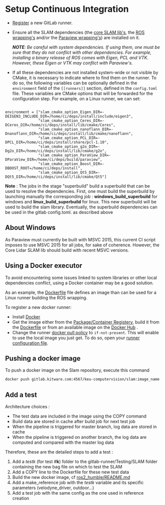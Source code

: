 # Setup Continuous Integration

- [Register](https://docs.gitlab.com/runner/register/) a new GitLab runner.
- Ensure all the SLAM dependencies (the [core SLAM lib's](../README.md#dependencies), the [ROS wrapping's](../README.md#dependencies-1) and/or the [Paraview wrapping's](../README.md#dependencies-2)) are installed on it.

  _**NOTE**: Be careful with system dependencies. If using them, one must be sure that they do not conflict with other dependencies. For example, installing a binary release of ROS comes with Eigen, PCL and VTK. However, these Eigen or VTK may conflict with Paraview's._

- If all these dependencies are not installed system-wide or not visible by CMake, it is necessary to indicate where to find them on the runner. To do so, the following variables can be optionally defined in the `environment` field of the `[[runners]]` section, defined in the `config.toml` file. These variables are CMake options that will be forwarded for the configuration step. For example, on a Linux runner, we can set:
```

environment = ["slam_cmake_option_Eigen_DIR=-DEIGEN3_INCLUDE_DIR=/home/ci/deps/install/include/eigen3",
               "slam_cmake_option_Ceres_DIR=-DCeres_DIR=/home/ci/deps/install/lib/cmake/Ceres",
               "slam_cmake_option_nanoflann_DIR=-Dnanoflann_DIR=/home/ci/deps/install/lib/cmake/nanoflann",
               "slam_cmake_option_PCL_DIR=-DPCL_DIR=/home/ci/deps/install/share/pcl-1.10",
               "slam_cmake_option_g2o_DIR=-Dg2o_DIR=/home/ci/deps/install/lib/cmake/g2o",
               "slam_cmake_option_ParaView_DIR=-DParaView_DIR=/home/ci/deps/build/paraview",
               "slam_cmake_option_Boost_DIR=-DBOOST_ROOT=/home/ci/deps/install",
               "slam_cmake_option_Qt5_DIR=-DQt5_DIR=/home/ci/deps/install/lib/cmake/Qt5"]
```

**Note** : The jobs in the stage "superbuild" build a superbuild that can be used to resolve the dependencies.
First, one must build the superbuild by launching manually the corresponding job : **windows_build_superbuild** for windows and **linux_build_superbuild** for linux.
This new superbuild will be used to build the slam library.
Eventually, the superbuild dependencies can be used in the gitlab config.toml. as described above

## About Windows

As Paraview must currently be built with MSVC 2015, this current CI script imposes to use MSVC 2015 for all jobs, for sake of coherence. However, the Core Lidar SLAM lib should build with recent MSVC versions.

## Using a Docker executor

To avoid encountering some issues linked to system libraries or other local dependencies conflict, using a Docker container may be a good solution.

As an example, the [Dockerfile](Dockerfile) file defines an image than can be used for a Linux runner building the ROS wrapping.

To register a new docker runner:

- Install [Docker](https://docs.docker.com/install/linux/docker-ce/ubuntu/#install-using-the-repository)
- Get the image either from the [Package/Container Registery](../../container_registry), build it from the [Dockerfile](Dockerfile) or from an available image on the [Docker Hub](https://hub.docker.com/search?q=&type=image) .
- Change the runner [docker pull policy](https://docs.gitlab.com/runner/executors/docker.html#using-the-if-not-present-pull-policy) to `if-not-present`. This will enable to use the local image you just get. To do so, open your [runner configuration file](https://docs.gitlab.com/runner/configuration/advanced-configuration.html).

## Pushing a docker image

To push a docker image on the Slam repository, execute this command
```bash
docker push gitlab.kitware.com:4567/keu-computervision/slam:image_name
```

## Add a test

Architecture choices :
- The test data are included in the image using the COPY command
- Build data are stored in cache after build job for next test job
- When the pipeline is triggered for master branch, log data are stored in cache
- When the pipeline is triggered on another branch, the log data are computed and compared with the master log data

Therefore, these are the detailed steps to add a test :
1. Add a *testk* (for test #**k**) folder to the gitlab-runner/Testing/SLAM folder containing the new bag file on which to test the SLAM
2. Add a COPY line to the Dockerfile for these new test data
3. Build the new docker image, cf [ros2_humble/README.md](ros2_humble/README.md)
4. Add a make_reference job with the *testk* variable and its specific parameters (velodyne_driver, outdoor...)
5. Add a test job with the same config as the one used in reference creation
